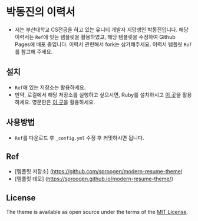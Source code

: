# 박동진의 이력서

* 저는 부산대학교 CS전공을 하고 있는 유니티 개발자 지망생인 박동진입니다. 해당 이력서는 `Ref`에 잇는 템플릿을 활용하였고, 해당 템플릿을 수정하여 Github Pages에 배포 중입니다. 이력서 관련해서 fork는 삼가해주세요. 이력서 템플릿 `Ref`를 참고해 주세요.


## 설치

* `Ref`애 있는 저장소는 활용하세요.
* 만약, 로컬에서 해당 저장소를 실행하고 싶으시면, Ruby를 설치하시고 [이 곳](https://jekyllrb-ko.github.io/docs/)을 활용하세요. 영문판은 [이 곳](https://jekyllrb.com/docs/)을 활용하세요.

## 사용방법

* `Ref`를 다운로드 후 `_config.yml` 수정 후 커밋하시면 됩니다.

## Ref
* [템플릿 저장소] (https://github.com/sproogen/modern-resume-theme)
* [템플릿 데모] (https://sproogen.github.io/modern-resume-theme/)


## License

The theme is available as open source under the terms of the [MIT License](https://opensource.org/licenses/MIT).
